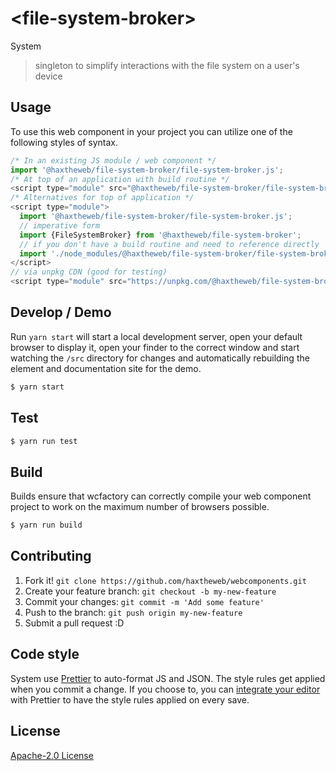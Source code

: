 # &lt;file-system-broker&gt;

System
> singleton to simplify interactions with the file system on a user&#39;s device

## Usage
To use this web component in your project you can utilize one of the following styles of syntax.

```js
/* In an existing JS module / web component */
import '@haxtheweb/file-system-broker/file-system-broker.js';
/* At top of an application with build routine */
<script type="module" src="@haxtheweb/file-system-broker/file-system-broker.js"></script>
/* Alternatives for top of application */
<script type="module">
  import '@haxtheweb/file-system-broker/file-system-broker.js';
  // imperative form
  import {FileSystemBroker} from '@haxtheweb/file-system-broker';
  // if you don't have a build routine and need to reference directly
  import './node_modules/@haxtheweb/file-system-broker/file-system-broker.js';
</script>
// via unpkg CDN (good for testing)
<script type="module" src="https://unpkg.com/@haxtheweb/file-system-broker/file-system-broker.js"></script>
```

## Develop / Demo
Run `yarn start` will start a local development server, open your default browser to display it, open your finder to the correct window and start watching the `/src` directory for changes and automatically rebuilding the element and documentation site for the demo.
```bash
$ yarn start
```

## Test

```bash
$ yarn run test
```

## Build
Builds ensure that wcfactory can correctly compile your web component project to
work on the maximum number of browsers possible.
```bash
$ yarn run build
```

## Contributing

1. Fork it! `git clone https://github.com/haxtheweb/webcomponents.git`
2. Create your feature branch: `git checkout -b my-new-feature`
3. Commit your changes: `git commit -m 'Add some feature'`
4. Push to the branch: `git push origin my-new-feature`
5. Submit a pull request :D

## Code style

System  use [Prettier][prettier] to auto-format JS and JSON.  The style rules get applied when you commit a change.  If you choose to, you can [integrate your editor][prettier-ed] with Prettier to have the style rules applied on every save.

[prettier]: https://github.com/prettier/prettier/
[prettier-ed]: https://github.com/prettier/prettier/#editor-integration
[polyserve]: https://github.com/Polymer/polyserve
[web-component-tester]: https://github.com/Polymer/web-component-tester

## License
[Apache-2.0 License](http://opensource.org/licenses/Apache-2.0)